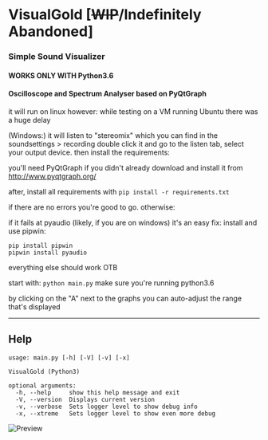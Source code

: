 # VisualGold [~~WIP~~/Indefinitely Abandoned]
### Simple Sound Visualizer
#### WORKS ONLY WITH Python3.6
#### Oscilloscope and Spectrum Analyser based on PyQtGraph
it will run on linux however: while testing on a VM running Ubuntu there was a huge delay

(Windows:)
it will listen to "stereomix" which you can find in the soundsettings > recording
double click it and go to the listen tab, select your output device. then install the requirements:

you'll need PyQtGraph if you didn't already download and install it from http://www.pyqtgraph.org/

after, install all requirements with ```pip install -r requirements.txt```

if there are no errors you're good to go. otherwise:

if it fails at pyaudio (likely, if you are on windows) it's an easy fix: install and use pipwin:
```
pip install pipwin
pipwin install pyaudio
```

everything else should work OTB

start with: ```python main.py``` make sure you're running python3.6

by clicking on the "A" next to the graphs you can auto-adjust the range that's displayed

___

## Help
```
usage: main.py [-h] [-V] [-v] [-x]

VisualGold (Python3)

optional arguments:
  -h, --help     show this help message and exit
  -V, --version  Displays current version
  -v, --verbose  Sets logger level to show debug info
  -x, --xtreme   Sets logger level to show even more debug
  ```
  
![Preview](https://i.imgur.com/pZsOvHy.png)
